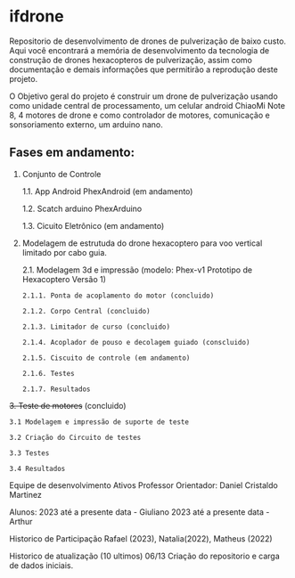
# ifdrone
Repositorio de desenvolvimento de drones de pulverização de baixo custo.
Aqui você encontrará a memória de desenvolvimento da tecnologia de construção de drones hexacopteros de pulverização, assim como documentação e demais informações que permitirão a reprodução deste projeto.

O Objetivo geral do projeto é construir um drone de pulverização usando como unidade central de processamento, um celular android ChiaoMi Note 8, 4 motores de drone e como controlador de motores, comunicação e sonsoriamento externo, um arduino nano.

## Fases em andamento:

 1. Conjunto de Controle

    1.1. App Android PhexAndroid (em andamento)

    1.2. Scatch arduino PhexArduino 

    1.3. Cicuito Eletrônico (em andamento)

 2. Modelagem de estrutuda do drone hexacoptero para voo vertical limitado por cabo guia.

    2.1. Modelagem 3d e impressão (modelo: Phex-v1 Prototipo de Hexacoptero Versão 1)
  
        2.1.1. Ponta de acoplamento do motor (concluido)
   
        2.1.2. Corpo Central (concluido)
   
        2.1.3. Limitador de curso (concluido)
    
        2.1.4. Acoplador de pouso e decolagem guiado (conscluido)
    
        2.1.5. Ciscuito de controle (em andamento)
    
        2.1.6. Testes
   
        2.1.7. Resultados

~~3. Teste de motores~~ (concluido)
    
    3.1 Modelagem e impressão de suporte de teste
    
    3.2 Criação do Circuito de testes
    
    3.3 Testes
    
    3.4 Resultados

Equipe de desenvolvimento
Ativos
  Professor Orientador: Daniel Cristaldo Martinez
  
Alunos:
  2023 até a presente data - Giuliano
  2023 até a presente data - Arthur

Historico de Participação
  Rafael (2023), Natalia(2022), Matheus (2022)

Historico de atualização (10 ultimos)
06/13 Criação do repositorio e carga de dados iniciais.
